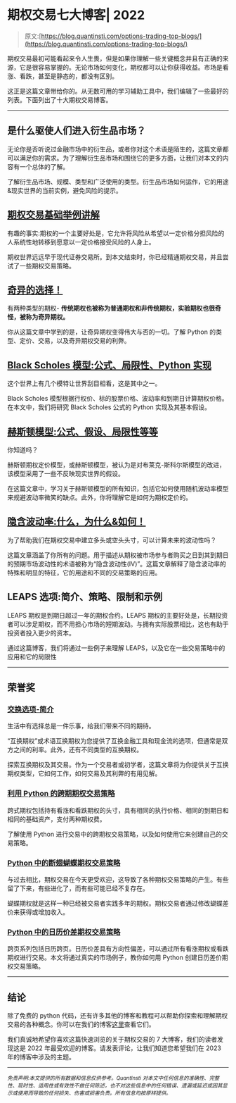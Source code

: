 # 期权交易七大博客| 2022

> 原文:[https://blog.quantinsti.com/options-trading-top-blogs/](https://blog.quantinsti.com/options-trading-top-blogs/)

期权交易最初可能看起来令人生畏，但是如果你理解一些关键概念并且有正确的来源，它是很容易掌握的。无论市场如何变化，期权都可以让你获得收益。市场是看涨、看跌，甚至是静态的，都没有区别。

这正是这篇文章带给你的。从无数可用的学习辅助工具中，我们编辑了一些最好的列表。下面列出了十大期权交易博客。

* * *

## 是什么驱使人们进入衍生品市场？

无论你是否听说过金融市场中的衍生品，或者你对这个术语是陌生的，这篇文章都可以满足你的需求。为了理解衍生品市场和围绕它的更多方面，让我们对本文的内容有一个总体的了解。

了解衍生品市场、规模、类型和广泛使用的类型。衍生品市场如何运作，它的用途&现实世界的当前实例，避免风险的提示。

## [期权交易基础举例讲解](/basics-options-trading/)

有趣的事实:期权的一个主要好处是，它允许将风险从希望以一定价格分担风险的人系统性地转移到愿意以一定价格接受风险的人身上。

期权世界远远早于现代证券交易所。到本文结束时，你已经精通期权交易，并且尝试了一些期权交易策略。

## [奇异的选择！](/exotic-options/)

有两种类型的期权- **传统期权也被称为普通期权和非传统期权，实验期权也很奇怪，被称为奇异期权。**

你从这篇文章中学到的是，让奇异期权变得伟大与否的一切。了解 Python 的类型、定价、交易，以及奇异期权交易的利弊。

## [Black Scholes 模型:公式、局限性、Python 实现](/black-scholes-model/)

这个世界上有几个模特让世界刮目相看，这是其中之一。

Black Scholes 模型根据行权价、标的股票价格、波动率和到期日计算期权价格。在本文中，我们将研究 Black Scholes 公式的 Python 实现及其基本假设。

## [赫斯顿模型:公式、假设、局限性等等](/heston-model/)

你知道吗？

赫斯顿期权定价模型，或赫斯顿模型，被认为是对布莱克-斯科尔斯模型的改进，该模型采用了一些不反映现实世界的假设。

在这篇文章中，学习关于赫斯顿模型的所有知识，包括它如何使用随机波动率模型来规避波动率微笑的缺点。此外，你将理解它是如何为期权定价的。

## [隐含波动率:什么，为什么&如何！](/implied-volatility/)

为了帮助我们在期权交易中建立多头或空头头寸，可以计算未来的波动性吗？

这篇文章涵盖了你所有的问题。用于描述从期权被市场参与者购买之日到其到期日的预期市场波动性的术语被称为“隐含波动性(IV)”。这篇文章解释了隐含波动率的特殊和明显的特征，它的用途和不同的交易策略的应用。

## LEAPS 选项:简介、策略、限制和示例

LEAPS 期权是到期日超过一年的期权合约。LEAPS 期权的主要好处是，长期投资者可以涉足期权，而不用担心市场的短期波动。与拥有实际股票相比，这也有助于投资者投入更少的资本。

通过这篇博客，我们将通过一些例子来理解 LEAPS，以及它在一些交易策略中的应用和它的局限性

* * *

## **荣誉奖**

### [交换选项-简介](/swaption/)

生活中有选择总是一件乐事，给我们带来不同的期待。

“互换期权”或术语互换期权为您提供了互换金融工具和现金流的选项，但通常是双方之间的利率。此外，还有不同类型的互换期权。

探索互换期权及其交易。作为一个交易者或初学者，这篇文章将为你提供关于互换期权类型，它如何工作，如何交易及其利弊的有用见解。

### [利用 Python 的跨期期权交易策略](/straddle-options-trading-strategy-python/)

跨式期权包括持有看涨和看跌期权的头寸，具有相同的执行价格、相同的到期日和相同的基础资产，支付两种期权费。

了解使用 Python 进行交易中的跨期权交易策略，以及如何使用它来创建自己的交易策略。

### [Python 中的断翅蝴蝶期权交易策略](/broken-wing-butterfly-options-trading-strategy-python/)

与过去相比，期权交易在今天更受欢迎，这导致了各种期权交易策略的产生。有些留了下来，有些进化了，而有些可能已经不复存在。

蝴蝶期权就是这样一种已经被交易者实践多年的期权。期权交易者通过修改蝴蝶差价来获得或增加收入。

### [Python 中的日历价差期权交易策略](/calendar-spread-options-trading-strategy/)

跨页系列包括日历跨页。日历价差具有方向性偏差，可以通过所有看涨期权或看跌期权进行交易。本文将通过真实的市场例子，教你如何用 Python 创建日历差价期权交易策略。

* * *

## 结论

除了免费的 python 代码，还有许多其他的博客和教程可以帮助你探索和理解期权交易的各种概念。你可以在我们的博客[这里](/tag/options-trading/)查看它们。

我们真诚地希望你喜欢这篇快速浏览的关于期权交易的 7 大博客，我们的读者发现这是 2022 年最受欢迎的博客。请发表评论，让我们知道您希望我们在 2023 年的博客中涉及的主题。

* * *

<small>*免责声明:本文提供的所有数据和信息仅供参考。QuantInsti 对本文中任何信息的准确性、完整性、现时性、适用性或有效性不做任何陈述，也不对这些信息中的任何错误、遗漏或延迟或因其显示或使用而导致的任何损失、伤害或损害负责。所有信息均按原样提供。*</small>